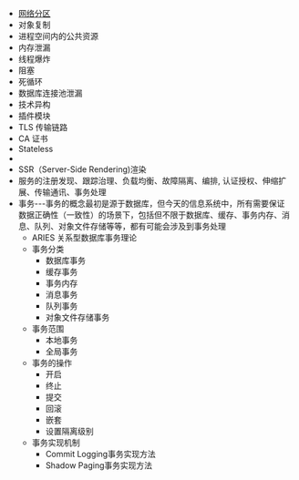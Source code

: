 * [网络分区]()
* 对象复制
* 进程空间内的公共资源
* 内存泄漏
* 线程爆炸
* 阻塞
* 死循环
* 数据库连接池泄漏
* 技术异构
* 插件模块
* TLS 传输链路
*  CA 证书
*  Stateless
*  
*  SSR（Server-Side Rendering)渲染
* 服务的注册发现、跟踪治理、负载均衡、故障隔离、编排, 认证授权、伸缩扩展、传输通讯、事务处理
* 事务---事务的概念最初是源于数据库，但今天的信息系统中，所有需要保证数据正确性（一致性）的场景下，包括但不限于数据库、缓存、事务内存、消息、队列、对象文件存储等等，都有可能会涉及到事务处理
  * ARIES 关系型数据库事务理论
  * 事务分类
    * 数据库事务
    * 缓存事务
    * 事务内存
    * 消息事务
    * 队列事务
    * 对象文件存储事务
  * 事务范围
    * 本地事务
    * 全局事务  
  * 事务的操作
    * 开启
    * 终止
    * 提交
    * 回滚
    * 嵌套
    * 设置隔离级别 
  * 事务实现机制   
    * Commit Logging事务实现方法
    * Shadow Paging事务实现方法

